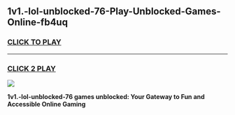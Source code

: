 
## 1v1.-lol-unblocked-76-Play-Unblocked-Games-Online-fb4uq
<h3>
<a href="https://premium76.site?title=1v1.-lol-unblocked-76&ref=25A">CLICK TO PLAY</a></h3>
<hr>

<h3>
<a href="https://premium76.site?title=1v1.-lol-unblocked-76&ref=25A">CLICK 2 PLAY</a>
  
</h3>

<a href="https://premium76.site?title=1v1.-lol-unblocked-76&ref=25A"><img src="https://clearcache.store/games.png"></a>


**1v1.-lol-unblocked-76 games unblocked: Your Gateway to Fun and Accessible Online Gaming**
